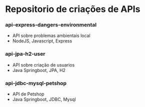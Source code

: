 # Repositorio de criações de APIs

### api-express-dangers-environmental

- API sobre problemas ambientais local
- NodeJS, Javascript, Express

### api-jpa-h2-user

- API sobre criação de usuarios
- Java Springboot, JPA, H2

### api-jdbc-mysql-petshop

- API de Petshop
- Java Springboot, JDBC, Mysql